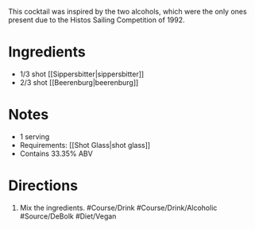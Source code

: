 This cocktail was inspired by the two alcohols, which were the only ones present due to the Histos Sailing Competition of 1992. 
# Ingredients
- 1/3 shot [[Sippersbitter|sippersbitter]]
- 2/3 shot [[Beerenburg|beerenburg]]
# Notes
- 1 serving
- Requirements: [[Shot Glass|shot glass]]
- Contains 33.35% ABV
# Directions
1. Mix the ingredients.
#Course/Drink #Course/Drink/Alcoholic #Source/DeBolk #Diet/Vegan 